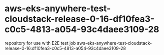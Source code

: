 # aws-eks-anywhere-test-cloudstack-release-0-16-df10fea3-c0c5-4813-a054-93c4daee3109-28
repository for use with E2E test job aws-eks-anywhere-test-cloudstack-release-0-16:df10fea3-c0c5-4813-a054-93c4daee3109-28
